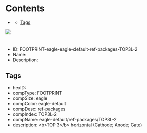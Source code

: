 



Contents
========

* [](#)
	* [Tags](#tags)
  
![][im]
# 

- ID: FOOTPRINT-eagle-eagle-default-ref-packages-TOP3L-2
- Name: 
- Description: 

## Tags

- hexID: 
- oompType: FOOTPRINT
- oompSize: eagle
- oompColor: eagle-default
- oompDesc: ref-packages
- oompIndex: TOP3L-2
- oompName: eagle-default/ref-packages/TOP3L-2
- description: &lt;b&gt;TOP 3&lt;/b&gt; horizontal (Cathode; Anode; Gate)



[im]: image.png
